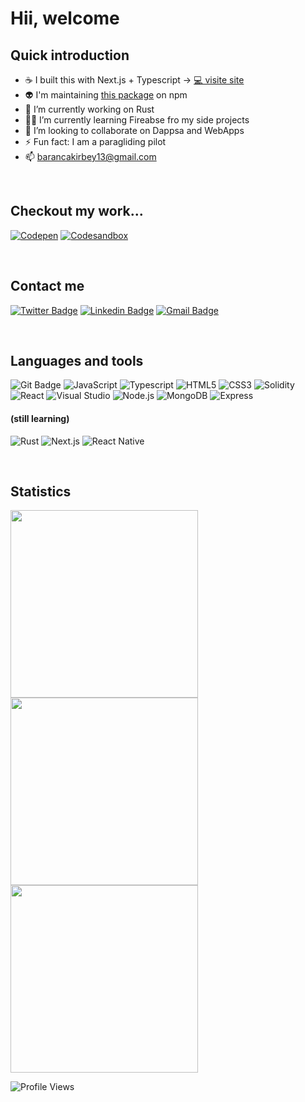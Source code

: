 # Hii, welcome

## Quick introduction

- ☕ I built this with Next.js + Typescript -> [💻 visite site](https://piazzadecoration.com/)
- 👽 I'm maintaining [this package](https://www.npmjs.com/package/@ifeelblue/color-kit) on npm
- 🔭 I’m currently working on Rust
- 🧟‍♂️ I’m currently learning Fireabse fro my side projects
- 👯 I’m looking to collaborate on Dappsa and WebApps
- ⚡ Fun fact: I am a paragliding pilot
- 📫 barancakirbey13@gmail.com

<br/>

## Checkout my work...

[![Codepen](https://img.shields.io/badge/-codepen-black?style=flat&logo=codepen)](https://codepen.io/iFeelBlue)
[![Codesandbox](https://img.shields.io/badge/-codesandbox-black?style=flat&logo=codesandbox)]( https://codesandbox.io/u/ifeelblue99)

<br/>

## Contact me

[![Twitter Badge](http://img.shields.io/badge/-Twitter-blue?style=flat-square&logo=twitter&logoColor=white&link=https://twitter.com/iFeelBlue13)](https://twitter.com/iFeelBlue13) 
[![Linkedin Badge](https://img.shields.io/badge/-LinkedIn-blue?style=flat-square&logo=Linkedin&logoColor=white&link=https://www.linkedin.com/in/hemanthkollipara/)](https://linkedin.com/in/barancakirbey)
[![Gmail Badge](https://img.shields.io/badge/-Gmail-d14836?style=flat-square&logo=Gmail&logoColor=white&link=mailto:defcon.sentinal95@gmail.com)](mailto:barancakirbey13@gmail.com)

<br/>

## Languages and tools

![Git Badge](https://img.shields.io/badge/-Git-orange?style=flat&logo=git&logoColor=white)
![JavaScript](https://img.shields.io/badge/-Javascript-gold?style=flat&logo=javascript&logoColor=black)
![Typescript](https://img.shields.io/badge/-Typescript-blue?style=flat&logo=typescript&logoColor=white)
![HTML5](https://img.shields.io/badge/-HTML5-orange?style=flat&logo=html5&logoColor=white)
![CSS3](https://img.shields.io/badge/-CSS3-blue?style=flat&logo=css3)
![Solidity](https://img.shields.io/badge/-Solidity-teal?style=flat&logo=solidity)
![React](https://img.shields.io/badge/-React-blue?style=flat&logo=react&logoColor=white)
![Visual Studio](https://img.shields.io/badge/-visualstudio-blue?style=flat&logo=visualstudio)
![Node.js](https://img.shields.io/badge/-Node.js-darkgreen?style=flat&logo=node.js&logoColor=black)
![MongoDB](https://img.shields.io/badge/-MongoDB-lightgreen?style=flat&logo=mongodb)
![Express](https://img.shields.io/badge/-Express-black?style=flat&logo=express)


#### (still learning)

![Rust](https://img.shields.io/badge/-Rust-gray?style=flat-square&logo=rust)
![Next.js](https://img.shields.io/badge/-Next.js-gray?style=flat-square&logo=next.js)
![React Native](https://img.shields.io/badge/react_native-gray?style=flat-square&logo=react&logoColor=white)

<br/>

## Statistics
<p align="left">
  <img width="300px" src="https://github-readme-stats.vercel.app/api/top-langs/?username=ifeelblue99&theme=tokyonight" />
  <img width="300px" src="https://github-readme-stats.vercel.app/api?username=ifeelblue99&theme=tokyonight" />
  <img width="300px" src="https://github-readme-streak-stats.herokuapp.com/?user=ifeelblue99&theme=tokyonight" />
</p>

![Profile Views](https://komarev.com/ghpvc/?username=ifeelblue99)

[twitter]: https://twitter.com/iFeelBlue13
[linkedin]: https://linkedin.com/in/barancakirbey
[portfolio]: https://github.com/ifeelblue99?tab=repositories
[netlify]: https://app.netlify.com/teams/ifeelblue99/overview
[e-mail]: barancakirbey13@gmail.com
[codepan]: https://codepen.io/iFeelBlue
[Example Website]: https://fahrenheit-example-site.netlify.app/
[codesandbox]: https://codesandbox.io/u/ifeelblue99
